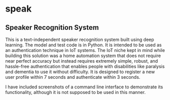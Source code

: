 # speak
<h2>Speaker Recognition System</h2>
This is a text-independent speaker recognition system built using deep learning. The model and test code is in Python. It is intended to be used as an authentication technique in IoT systems. The IoT niche kept in mind while building this solution was a home automation system that does not require near perfect accuracy but instead requires extremely simple, robust, and hassle-free authentication that enables people with disabilities like paralysis and dementia to use it without difficulty. It is designed to register a new user profile within 7 seconds and authenticate within 3 seconds.

I have included screenshots of a command line interface to demonstrate its functionality, although it is not supposed to be used in this manner.
